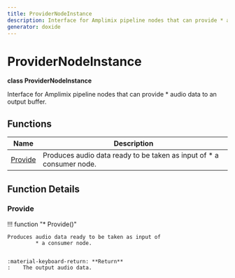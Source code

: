 ```yaml
---
title: ProviderNodeInstance
description: Interface for Amplimix pipeline nodes that can provide * audio data to an output buffer. 
generator: doxide
---
```



# ProviderNodeInstance

**class  ProviderNodeInstance**


Interface for Amplimix pipeline nodes that can provide
     * audio data to an output buffer.
     




## Functions

| Name | Description |
| ---- | ----------- |
| [Provide](#Provide) | Produces audio data ready to be taken as input of * a consumer node. |

## Function Details

### Provide<a name="Provide"></a>
!!! function "&#42; Provide()"

    
    Produces audio data ready to be taken as input of
             * a consumer node.
    
    
    :material-keyboard-return: **Return**
    :    The output audio data.
            
    

